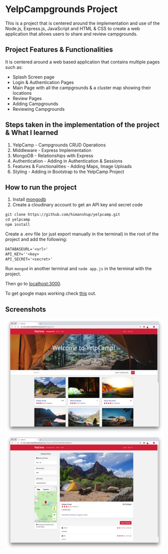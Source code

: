 # YelpCampgrounds Project

This is a project that is centered around the implementation and use of the Node.js, Express.js, JavaScript and HTML & CSS to create a web application that allows users to share and review campgrounds.

## Project Features & Functionalities

It is centered around a web based application that contains multiple pages such as:

- Splash Screen page
- Login & Authentication Pages
- Main Page with all the campgrounds & a cluster map showing their locations
- Review Pages
- Adding Campgrounds
- Reviewing Campgrounds

## Steps taken in the implementation of the project & What I learned

1. YelpCamp - Campgrounds CRUD Operations
2. Middleware - Express Implementation
3. MongoDB - Relationships with Express
4. Authentication - Adding in Authentication & Sessions
5. Features & Functionalities - Adding Maps, Image Uploads
6. Styling - Adding in Bootstrap to the YelpCamp Project

## How to run the project

1. Install [mongodb](https://www.mongodb.com/)
2. Create a cloudinary account to get an API key and secret code

```
git clone https://github.com/himanshup/yelpcamp.git
cd yelpcamp
npm install
```

Create a .env file (or just export manually in the terminal) in the root of the project and add the following:  

```
DATABASEURL='<url>'
API_KEY=''<key>
API_SECRET='<secret>'
```

Run ```mongod``` in another terminal and ```node app.js``` in the terminal with the project.  

Then go to [localhost:3000](http://localhost:3000/).

To get google maps working check [this](https://github.com/nax3t/google-maps-api) out.

## Screenshots

![Main Page](readme/image1.png)
![Review Page](readme/image2.png)
